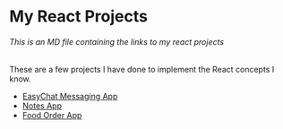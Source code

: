 # My React Projects
###### This is an MD file containing the links to my react projects

These are a few projects I have done to implement the React concepts I know.
* [EasyChat Messaging App](https://github.com/pullsaki/easychat-messaging-app)
* [Notes App](https://github.com/pullsaki/notes-app)
* [Food Order App](https://github.com/pullsaki/food-order-app)
